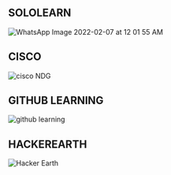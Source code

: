 ## SOLOLEARN
![WhatsApp Image 2022-02-07 at 12 01 55 AM](https://user-images.githubusercontent.com/99003331/152695923-39ae3479-0446-4570-aac7-b49eda9f5cac.jpeg)

## CISCO
![cisco NDG](https://user-images.githubusercontent.com/99003331/152696810-1c20f5a8-4455-4a5a-a2a0-8afad69ee004.jpeg)

## GITHUB LEARNING
![github learning](https://user-images.githubusercontent.com/99003331/152697011-9806f9e5-0b55-4759-9367-a9657c8587cd.png)

## HACKEREARTH
![Hacker Earth](https://user-images.githubusercontent.com/99003331/152696926-85cc8e3b-412d-40b3-b509-6b8eab7f6f32.png)

##
